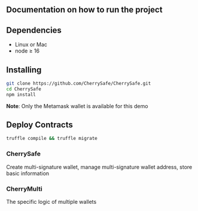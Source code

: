 ## Documentation on how to run the project

## Dependencies

- Linux or Mac
- node ≥ 16


## Installing

```bash
git clone https://github.com/CherrySafe/CherrySafe.git
cd CherrySafe
npm install
```

**Note**: Only the Metamask wallet is available for this demo


## Deploy Contracts
```bash 
truffle compile && truffle migrate
```


### CherrySafe
Create multi-signature wallet, manage multi-signature wallet address, store basic information

### CherryMulti
The specific logic of multiple wallets








